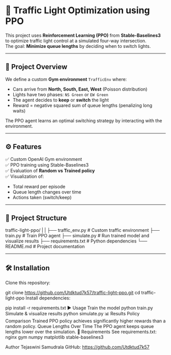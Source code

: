 # 🚦 Traffic Light Optimization using PPO

This project uses **Reinforcement Learning (PPO)** from **Stable-Baselines3** to optimize traffic light control at a simulated four-way intersection.  
The goal: **Minimize queue lengths** by deciding when to switch lights.

---

## 📖 Project Overview
We define a custom **Gym environment** `TrafficEnv` where:
- Cars arrive from **North, South, East, West** (Poisson distribution)
- Lights have two phases: `NS Green` or `EW Green`
- The agent decides to **keep** or **switch** the light
- Reward = negative squared sum of queue lengths (penalizing long waits)

The PPO agent learns an optimal switching strategy by interacting with the environment.

---

## ⚙️ Features
✅ Custom OpenAI Gym environment  
✅ PPO training using Stable-Baselines3  
✅ Evaluation of **Random vs Trained policy**  
✅ Visualization of:
- Total reward per episode
- Queue length changes over time
- Actions taken (switch/keep)

---

## 📂 Project Structure
traffic-light-ppo/
|
|
├── traffic_env.py        # Custom traffic environment
├── train.py              # Train PPO agent
├── simulate.py           # Run trained model and visualize results
├── requirements.txt      # Python dependencies
└── README.md             # Project documentation


---

## 🛠 Installation

Clone this repository:

git clone https://github.com/Utdktud7k57/traffic-light-ppo.git
cd traffic-light-ppo
Install dependencies:

pip install -r requirements.txt
▶️ Usage
Train the model
python train.py
Simulate & visualize results
python simulate.py
📊 Results
Policy Comparison
Trained PPO policy achieves significantly higher rewards than a random policy.
Queue Lengths Over Time
The PPO agent keeps queue lengths lower over the simulation.
📌 Requirements
See requirements.txt:
nginx
gym
numpy
matplotlib
stable-baselines3





Author 
Tejaswini Samudrala
GitHub: https://github.com/Utdktud7k57
